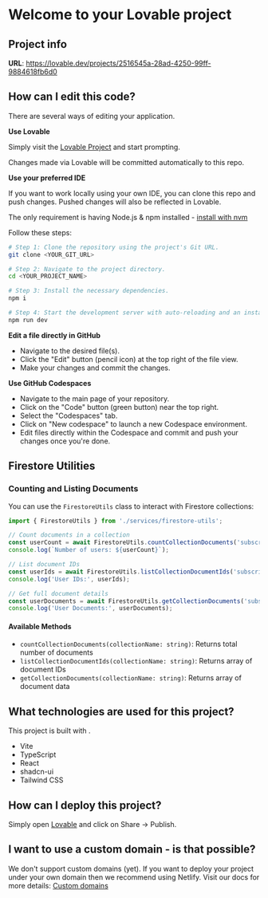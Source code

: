 # Welcome to your Lovable project

## Project info

**URL**: https://lovable.dev/projects/2516545a-28ad-4250-99ff-9884618fb6d0

## How can I edit this code?

There are several ways of editing your application.

**Use Lovable**

Simply visit the [Lovable Project](https://lovable.dev/projects/2516545a-28ad-4250-99ff-9884618fb6d0) and start prompting.

Changes made via Lovable will be committed automatically to this repo.

**Use your preferred IDE**

If you want to work locally using your own IDE, you can clone this repo and push changes. Pushed changes will also be reflected in Lovable.

The only requirement is having Node.js & npm installed - [install with nvm](https://github.com/nvm-sh/nvm#installing-and-updating)

Follow these steps:

```sh
# Step 1: Clone the repository using the project's Git URL.
git clone <YOUR_GIT_URL>

# Step 2: Navigate to the project directory.
cd <YOUR_PROJECT_NAME>

# Step 3: Install the necessary dependencies.
npm i

# Step 4: Start the development server with auto-reloading and an instant preview.
npm run dev
```

**Edit a file directly in GitHub**

- Navigate to the desired file(s).
- Click the "Edit" button (pencil icon) at the top right of the file view.
- Make your changes and commit the changes.

**Use GitHub Codespaces**

- Navigate to the main page of your repository.
- Click on the "Code" button (green button) near the top right.
- Select the "Codespaces" tab.
- Click on "New codespace" to launch a new Codespace environment.
- Edit files directly within the Codespace and commit and push your changes once you're done.

## Firestore Utilities

### Counting and Listing Documents

You can use the `FirestoreUtils` class to interact with Firestore collections:

```typescript
import { FirestoreUtils } from './services/firestore-utils';

// Count documents in a collection
const userCount = await FirestoreUtils.countCollectionDocuments('subscriptions');
console.log(`Number of users: ${userCount}`);

// List document IDs
const userIds = await FirestoreUtils.listCollectionDocumentIds('subscriptions');
console.log('User IDs:', userIds);

// Get full document details
const userDocuments = await FirestoreUtils.getCollectionDocuments('subscriptions');
console.log('User Documents:', userDocuments);
```

#### Available Methods
- `countCollectionDocuments(collectionName: string)`: Returns total number of documents
- `listCollectionDocumentIds(collectionName: string)`: Returns array of document IDs
- `getCollectionDocuments(collectionName: string)`: Returns array of document data

## What technologies are used for this project?

This project is built with .

- Vite
- TypeScript
- React
- shadcn-ui
- Tailwind CSS

## How can I deploy this project?

Simply open [Lovable](https://lovable.dev/projects/2516545a-28ad-4250-99ff-9884618fb6d0) and click on Share -> Publish.

## I want to use a custom domain - is that possible?

We don't support custom domains (yet). If you want to deploy your project under your own domain then we recommend using Netlify. Visit our docs for more details: [Custom domains](https://docs.lovable.dev/tips-tricks/custom-domain/)
